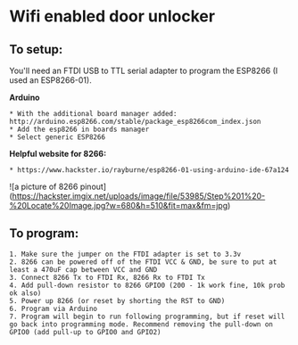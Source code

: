 # Wifi enabled door unlocker

## To setup:

You'll need an FTDI USB to TTL serial adapter to program the ESP8266 (I used an ESP8266-01).

**Arduino**

	* With the additional board manager added: http://arduino.esp8266.com/stable/package_esp8266com_index.json
	* Add the esp8266 in boards manager
	* Select generic ESP8266

**Helpful website for 8266:**

	* https://www.hackster.io/rayburne/esp8266-01-using-arduino-ide-67a124

![a picture of 8266 pinout]
(https://hackster.imgix.net/uploads/image/file/53985/Step%201%20-%20Locate%20Image.jpg?w=680&h=510&fit=max&fm=jpg)

## To program:

	1. Make sure the jumper on the FTDI adapter is set to 3.3v
	2. 8266 can be powered off of the FTDI VCC & GND, be sure to put at least a 470uF cap between VCC and GND
	3. Connect 8266 Tx to FTDI Rx, 8266 Rx to FTDI Tx
	4. Add pull-down resistor to 8266 GPIO0 (200 - 1k work fine, 10k prob ok also)
	5. Power up 8266 (or reset by shorting the RST to GND)
	6. Program via Arduino
	7. Program will begin to run following programming, but if reset will go back into programming mode. Recommend removing the pull-down on GPIO0 (add pull-up to GPIO0 and GPIO2)